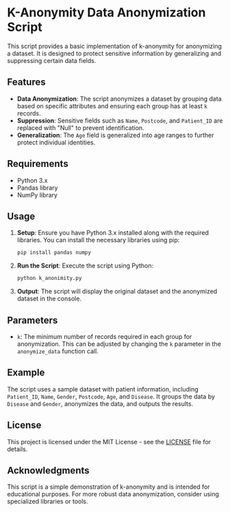 # K-Anonymity Data Anonymization Script

This script provides a basic implementation of k-anonymity for anonymizing a dataset. It is designed to protect sensitive information by generalizing and suppressing certain data fields.

## Features

- **Data Anonymization**: The script anonymizes a dataset by grouping data based on specific attributes and ensuring each group has at least `k` records.
- **Suppression**: Sensitive fields such as `Name`, `Postcode`, and `Patient_ID` are replaced with "Null" to prevent identification.
- **Generalization**: The `Age` field is generalized into age ranges to further protect individual identities.

## Requirements

- Python 3.x
- Pandas library
- NumPy library

## Usage

1. **Setup**: Ensure you have Python 3.x installed along with the required libraries. You can install the necessary libraries using pip:

   ```bash
   pip install pandas numpy
   ```

2. **Run the Script**: Execute the script using Python:

   ```bash
   python k_anonimity.py
   ```

3. **Output**: The script will display the original dataset and the anonymized dataset in the console.

## Parameters

- `k`: The minimum number of records required in each group for anonymization. This can be adjusted by changing the `k` parameter in the `anonymize_data` function call.

## Example

The script uses a sample dataset with patient information, including `Patient_ID`, `Name`, `Gender`, `Postcode`, `Age`, and `Disease`. It groups the data by `Disease` and `Gender`, anonymizes the data, and outputs the results.

## License

This project is licensed under the MIT License - see the [LICENSE](LICENSE) file for details.

## Acknowledgments

This script is a simple demonstration of k-anonymity and is intended for educational purposes. For more robust data anonymization, consider using specialized libraries or tools.